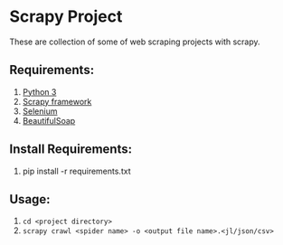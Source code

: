 # Scrapy Project
These are collection of some of web scraping projects with scrapy.

## Requirements:
1. [Python 3](https://www.python.org/)
2. [Scrapy framework](https://scrapy.org/)
3. [Selenium](https://selenium.org/)
4. [BeautifulSoap](https://beautifulsoap.org/)

## Install Requirements:
1. pip install -r requirements.txt 

## Usage:
1. `cd <project directory>`
2. `scrapy crawl <spider name> -o <output file name>.<jl/json/csv>`

